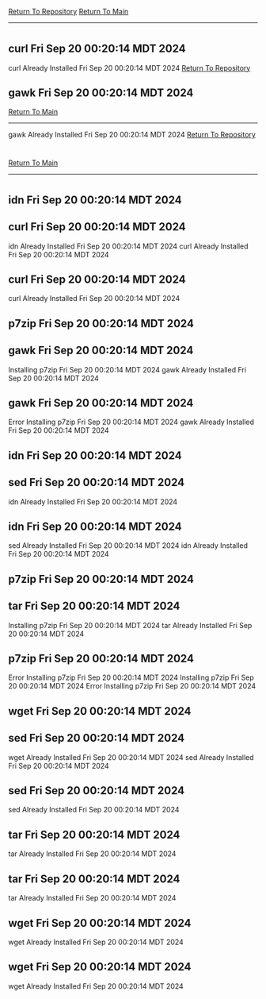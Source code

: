[Return To Repository](https://github.com/DigitalWarrior/piholeparser/)
[Return To Main](https://github.com/DigitalWarrior/piholeparser/blob/master/RecentRunLogs/Mainlog.md)
____________________________________
# 
## curl Fri Sep 20 00:20:14 MDT 2024
curl Already Installed Fri Sep 20 00:20:14 MDT 2024
[Return To Repository](https://github.com/DigitalWarrior/piholeparser/)
## gawk Fri Sep 20 00:20:14 MDT 2024
[Return To Main](https://github.com/DigitalWarrior/piholeparser/blob/master/RecentRunLogs/Mainlog.md)
____________________________________
gawk Already Installed Fri Sep 20 00:20:14 MDT 2024
[Return To Repository](https://github.com/DigitalWarrior/piholeparser/)
# 
[Return To Main](https://github.com/DigitalWarrior/piholeparser/blob/master/RecentRunLogs/Mainlog.md)
____________________________________
# 
## idn Fri Sep 20 00:20:14 MDT 2024
## curl Fri Sep 20 00:20:14 MDT 2024
idn Already Installed Fri Sep 20 00:20:14 MDT 2024
curl Already Installed Fri Sep 20 00:20:14 MDT 2024
## curl Fri Sep 20 00:20:14 MDT 2024
curl Already Installed Fri Sep 20 00:20:14 MDT 2024
## p7zip Fri Sep 20 00:20:14 MDT 2024
## gawk Fri Sep 20 00:20:14 MDT 2024
Installing p7zip Fri Sep 20 00:20:14 MDT 2024
gawk Already Installed Fri Sep 20 00:20:14 MDT 2024
## gawk Fri Sep 20 00:20:14 MDT 2024
Error Installing p7zip Fri Sep 20 00:20:14 MDT 2024
gawk Already Installed Fri Sep 20 00:20:14 MDT 2024
## idn Fri Sep 20 00:20:14 MDT 2024
## sed Fri Sep 20 00:20:14 MDT 2024
idn Already Installed Fri Sep 20 00:20:14 MDT 2024
## idn Fri Sep 20 00:20:14 MDT 2024
sed Already Installed Fri Sep 20 00:20:14 MDT 2024
idn Already Installed Fri Sep 20 00:20:14 MDT 2024
## p7zip Fri Sep 20 00:20:14 MDT 2024
## tar Fri Sep 20 00:20:14 MDT 2024
Installing p7zip Fri Sep 20 00:20:14 MDT 2024
tar Already Installed Fri Sep 20 00:20:14 MDT 2024
## p7zip Fri Sep 20 00:20:14 MDT 2024
Error Installing p7zip Fri Sep 20 00:20:14 MDT 2024
Installing p7zip Fri Sep 20 00:20:14 MDT 2024
Error Installing p7zip Fri Sep 20 00:20:14 MDT 2024
## wget Fri Sep 20 00:20:14 MDT 2024
## sed Fri Sep 20 00:20:14 MDT 2024
wget Already Installed Fri Sep 20 00:20:14 MDT 2024
sed Already Installed Fri Sep 20 00:20:14 MDT 2024
## sed Fri Sep 20 00:20:14 MDT 2024
sed Already Installed Fri Sep 20 00:20:14 MDT 2024
## tar Fri Sep 20 00:20:14 MDT 2024
tar Already Installed Fri Sep 20 00:20:14 MDT 2024
## tar Fri Sep 20 00:20:14 MDT 2024
tar Already Installed Fri Sep 20 00:20:14 MDT 2024
## wget Fri Sep 20 00:20:14 MDT 2024
wget Already Installed Fri Sep 20 00:20:14 MDT 2024
## wget Fri Sep 20 00:20:14 MDT 2024
wget Already Installed Fri Sep 20 00:20:14 MDT 2024
